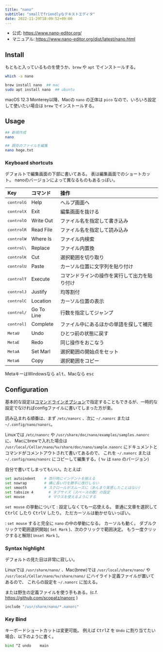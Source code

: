 ```yaml
---
title: "nano"
subtitle: "smallでfriendlyなテキストエディタ"
date: 2022-11-29T18:09:52+09:00
---
```


- 公式: https://www.nano-editor.org/
- マニュアル: https://www.nano-editor.org/dist/latest/nano.html


## Install

もともと入っているものを使うか、`brew` や `apt` でインストールする。

```sh
which -a nano

brew install nano  ## mac
sudo apt install nano  ## ubuntu
```

macOS 12.3 Monterey以降、Macの `nano` の正体は `pico` なので、いろいろ設定して使いたい場合は `brew` でインストールする。

## Usage

```sh
## 新規作成
nano

## 既存のファイルを編集
nano hoge.txt
```

### Keyboard shortcuts

デフォルトで編集画面の下部に書いてある。
表は編集画面でのショートカット。
nanoのバージョンによって異なるものもあるっぽい。

|Key|コマンド|操作|
|:---|:---|:---|
|<kbd>control</kbd><kbd>G</kbd>|Help|ヘルプ画面へ|
|<kbd>control</kbd><kbd>X</kbd>|Exit|編集画面を抜ける|
|<kbd>control</kbd><kbd>O</kbd>|Write Out|ファイル名を指定して書き込み|
|<kbd>control</kbd><kbd>R</kbd>|Read File|ファイル名を指定して読み込み|
|<kbd>control</kbd><kbd>W</kbd>|Where Is|ファイル内検索|
|<kbd>control</kbd><kbd>\ </kbd>|Replace|ファイル内置換|
|<kbd>control</kbd><kbd>K</kbd>|Cut|選択範囲を切り取り|
|<kbd>control</kbd><kbd>U</kbd>|Paste|カーソル位置に文字列を貼り付け|
|<kbd>control</kbd><kbd>T</kbd>|Execute|コマンドラインの操作を実行して出力を貼り付け|
|<kbd>control</kbd><kbd>J</kbd>|Justify|均等割付|
|<kbd>control</kbd><kbd>C</kbd>|Location|カーソル位置の表示|
|<kbd>control</kbd><kbd>/</kbd>|Go To Line|行数を指定してジャンプ|
|<kbd>control</kbd><kbd>]</kbd>|Complete|ファイル中にあるほかの単語を探して補完|
|<kbd>Meta</kbd><kbd>U</kbd>|Undo|ひとつ前の状態に戻す|
|<kbd>Meta</kbd><kbd>E</kbd>|Redo|同じ操作をおこなう|
|<kbd>Meta</kbd><kbd>A</kbd>|Set Marl|選択範囲の開始点をセット|
|<kbd>Meta</kbd><kbd>6</kbd>|Copy|選択範囲をコピー|

MetaキーはWindowsなら <kbd>alt</kbd>、Macなら <kbd>esc</kbd>


## Configuration

基本的な設定は[コマンドラインオプション][cmd]で指定することもできるが、一時的な設定でなければconfigファイルに書いてしまった方が楽。

[cmd]: https://www.nano-editor.org/dist/latest/nano.html#Nanorc-Files:~:text=6%20Command%2Dline%20Options

読み込まれる順番は、まず `/etc/nanorc` 、次に `~/.nanorc` または `~/.config/nano/nanorc`。

Linuxでは `/etc/nanorc` や `/usr/share/doc/nano/examples/samples.nanorc` に、
Macにbrewで入れた場合は `/usr/local/Cellar/nano/%v/share/doc/nano/sample.nanorc`
にドキュメントとコマンドがコメントアウトされて書いてあるので、
これを `~/.nanorc` または `~/.config/nano/nanorc` にコピーして編集する。( `%v` は `nano` のバージョン)

自分で書いてしまってもいい。たとえば:

```sh
set autoindent    # 改行時にインデントを揃える
set nowrap	      # 横に長い行を勝手に改行しない
set smooth	      # スクロールがスムーズに（あんまり実感したことはない）
set tabsize 4	    # タブサイズ（スペースの数）の設定
set mouse	        # マウスを使えるようにする
```

`set mouse` の挙動について
:	設定しなくても一応使える。
  普通に文章を選択して <kbd>Ctrl</kbd><kbd>C</kbd> したり
  <kbd>Ctrl</kbd><kbd>V</kbd> したり。
  ただカーソルは動かせないっぽい。

:	`set mouse` すると完全に `nano` の中の挙動になる。
  カーソルも動く。
  ダブルクリックで範囲選択開始( `Set Mark` )、次のクリックで範囲決定。
  もう一度クリックすると解除( `Unset Mark` )。

### Syntax highlight

デフォルトの見た目は非常に寂しい。

Linuxでは `/usr/share/nano/` 、Mac(brew)では `/usr/local/share/nano/` や
`/usr/local/Cellar/nano/%v/share/nano/` にハイライト定義ファイルが置いてあるので、
これらの設定を `~/.nanorc` に加える。

または野生の定義ファイルを使う手もある。(c.f. https://github.com/scopatz/nanorc )

```sh
include "/usr/share/nano/*.nanorc"
```

### Key Bind

キーボードショートカットは変更可能。
例えば <kbd>Ctrl</kbd><kbd>Z</kbd> を `Undo` に割り当てたい場合、以下のように書く。

```sh
bind ^Z undo	main
```
